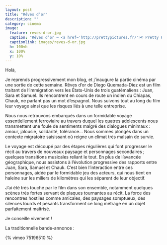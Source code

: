 ```yaml
---
layout: post
title: "Rêves d’or"
description: ""
category: cinema
image:
  feature: reves-d-or.jpg
  caption: "Rêves d’or — <a href='http://prettypictures.fr/'>© Pretty Pictures</a>"
  captionlink: images/reves-d-or.jpg
  h: 100vh
  x: 100%
  y: 10%
---
```


Holà,

Je reprends progressivement mon blog, et j’inaugure la partie cinéma par une
sortie de cette semaine. Rêves d’or de Diego Quemada-Diez est un film traitant
de l’immigration vers les États-Unis de trois guatémaliens : Juan, Sara et
Samuel. Ils rencontrent en cours de route un indien du Chiapas, Chauk, ne
parlant pas un mot d’espagnol. Nous suivons tout au long du film leur voyage
ainsi que les risques liés à une telle entreprise.

Nous nous retrouvons embarqués dans un formidable voyage essentiellement
ferroviaire au travers duquel les quatres adolescents nous transmettent une
foule de sentiments malgré des dialogues minimaux : amour, jalousie, solidarité,
tolérance… Nous sommes plongés dans un contexte migratoire saisissant où reigne
un climat très malsain de survie.

Le voyage est découpé par des étapes régulières qui font progresser le récit au
travers de nouveaux paysage et personnages secondaires ; quelques transitions
musicales reliant le tout. En plus de l’avancée géographique, nous assistons à
l’évolution progressive des rapports entre Juan, Sara, Samuel et Chauk. C’est
bien l’interaction entre ces personnages, aidée par le formidable jeu des
acteurs, qui nous tient en haleine sur les miliers de kilomètres qui les
séparent de leur objectif. 

J’ai été très touché par le film dans son ensemble, notamment quelques scènes
très fortes servant de plaques tournantes au récit. La force des rencontres
hostiles comme amicales, des paysages somptueux, des silences lourds et pesants
transforment ce long métrage en un objet parfaitement maîtrisé.

Je conseille vivement !

La traditionnelle bande-annonce :

{% vimeo 75196510 %}
